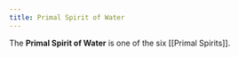 ```yaml
---
title: Primal Spirit of Water
---
```


The **Primal Spirit of Water** is one of the six [[Primal Spirits]].